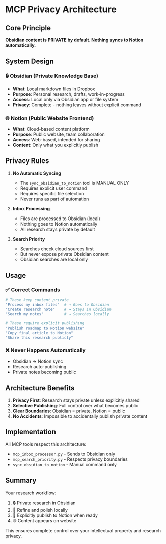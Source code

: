 # MCP Privacy Architecture

## Core Principle
**Obsidian content is PRIVATE by default. Nothing syncs to Notion automatically.**

## System Design

### 🔒 Obsidian (Private Knowledge Base)
- **What**: Local markdown files in Dropbox
- **Purpose**: Personal research, drafts, work-in-progress
- **Access**: Local only via Obsidian app or file system
- **Privacy**: Complete - nothing leaves without explicit command

### 🌐 Notion (Public Website Frontend)
- **What**: Cloud-based content platform
- **Purpose**: Public website, team collaboration
- **Access**: Web-based, intended for sharing
- **Content**: Only what you explicitly publish

## Privacy Rules

1. **No Automatic Syncing**
   - The `sync_obsidian_to_notion` tool is MANUAL ONLY
   - Requires explicit user command
   - Requires specific file selection
   - Never runs as part of automation

2. **Inbox Processing**
   - Files are processed to Obsidian (local)
   - Nothing goes to Notion automatically
   - All research stays private by default

3. **Search Priority**
   - Searches check cloud sources first
   - But never expose private Obsidian content
   - Obsidian searches are local only

## Usage

### ✅ Correct Commands
```bash
# These keep content private
"Process my inbox files"  # → Goes to Obsidian
"Create research note"    # → Stays in Obsidian
"Search my notes"         # → Searches locally

# These require explicit publishing
"Publish roadmap to Notion website"
"Copy final article to Notion"
"Share this research publicly"
```

### ❌ Never Happens Automatically
- Obsidian → Notion sync
- Research auto-publishing
- Private notes becoming public

## Architecture Benefits

1. **Privacy First**: Research stays private unless explicitly shared
2. **Selective Publishing**: Full control over what becomes public
3. **Clear Boundaries**: Obsidian = private, Notion = public
4. **No Accidents**: Impossible to accidentally publish private content

## Implementation

All MCP tools respect this architecture:
- `mcp_inbox_processor.py` - Sends to Obsidian only
- `mcp_search_priority.py` - Respects privacy boundaries  
- `sync_obsidian_to_notion` - Manual command only

## Summary

Your research workflow:
1. 🔒 Private research in Obsidian
2. 🔨 Refine and polish locally
3. 📢 Explicitly publish to Notion when ready
4. 🌐 Content appears on website

This ensures complete control over your intellectual property and research privacy.
